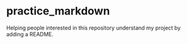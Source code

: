# practice_markdown
Helping people interested in this repository understand my project by adding a README.
